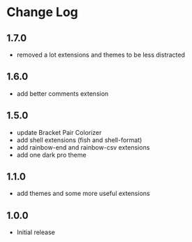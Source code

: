 # Change Log

## 1.7.0
- removed a lot extensions and themes to be less distracted

## 1.6.0
- add better comments extension

## 1.5.0
- update Bracket Pair Colorizer
- add shell extensions (fish and shell-format)
- add rainbow-end and rainbow-csv extensions
- add one dark pro theme

## 1.1.0
- add themes and some more useful extensions

## 1.0.0

- Initial release

